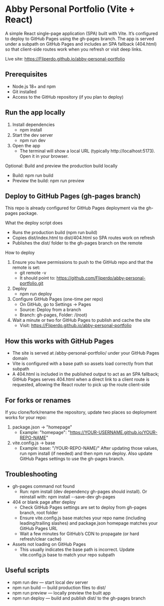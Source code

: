 # Abby Personal Portfolio (Vite + React)

A simple React single-page application (SPA) built with Vite. It’s configured to deploy to GitHub Pages using the gh-pages branch. The app is served under a subpath on GitHub Pages and includes an SPA fallback (404.html) so that client-side routes work when you refresh or visit deep links.

Live site: https://Fliperdo.github.io/abby-personal-portfolio

## Prerequisites
- Node.js 18+ and npm
- Git installed
- Access to the GitHub repository (if you plan to deploy)

## Run the app locally
1. Install dependencies
   - npm install
2. Start the dev server
   - npm run dev
3. Open the app
   - The terminal will show a local URL (typically http://localhost:5173). Open it in your browser.

Optional: Build and preview the production build locally
- Build: npm run build
- Preview the build: npm run preview

## Deploy to GitHub Pages (gh-pages branch)
This repo is already configured for GitHub Pages deployment via the gh-pages package.

What the deploy script does
- Runs the production build (npm run build)
- Copies dist/index.html to dist/404.html so SPA routes work on refresh
- Publishes the dist/ folder to the gh-pages branch on the remote

How to deploy
1. Ensure you have permissions to push to the GitHub repo and that the remote is set:
   - git remote -v
   - It should point to: https://github.com/Fliperdo/abby-personal-portfolio.git
2. Deploy
   - npm run deploy
3. Configure GitHub Pages (one-time per repo)
   - On GitHub, go to Settings → Pages
   - Source: Deploy from a branch
   - Branch: gh-pages, Folder: /(root)
4. Wait a minute or two for GitHub Pages to publish and cache the site
   - Visit: https://Fliperdo.github.io/abby-personal-portfolio

## How this works with GitHub Pages
- The site is served at /abby-personal-portfolio/ under your GitHub Pages domain
- Vite is configured with a base path so assets load correctly from that subpath
- A 404.html is included in the published output to act as an SPA fallback; GitHub Pages serves 404.html when a direct link to a client route is requested, allowing the React router to pick up the route client-side

## For forks or renames
If you clone/fork/rename the repository, update two places so deployment works for your repo:
1. package.json → "homepage"
   - Example: "homepage": "https://YOUR-USERNAME.github.io/YOUR-REPO-NAME"
2. vite.config.js → base
   - Example: base: "/YOUR-REPO-NAME/"
After updating those values, run npm install (if needed) and then npm run deploy. Also update GitHub Pages settings to use the gh-pages branch.

## Troubleshooting
- gh-pages command not found
  - Run: npm install (dev dependency gh-pages should install). Or reinstall with: npm install --save-dev gh-pages
- 404 or blank page after deploy
  - Check GitHub Pages settings are set to deploy from gh-pages branch, root folder
  - Ensure vite.config.js base matches your repo name (including leading/trailing slashes) and package.json homepage matches your GitHub Pages URL
  - Wait a few minutes for GitHub’s CDN to propagate (or hard refresh/clear cache)
- Assets not loading on GitHub Pages
  - This usually indicates the base path is incorrect. Update vite.config.js base to match your repo subpath

## Useful scripts
- npm run dev — start local dev server
- npm run build — build production files to dist/
- npm run preview — locally preview the built app
- npm run deploy — build and publish dist/ to the gh-pages branch
